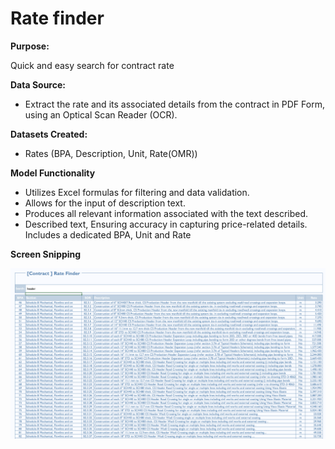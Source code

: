 # Rate finder


**Purpose:**

 Quick and easy search for contract rate

**Data Source:**

- Extract the rate and its associated details from the contract in PDF Form, using an Optical Scan Reader (OCR).

**Datasets Created:**

- Rates (BPA, Description, Unit, Rate(OMR))

**Model Functionality**

- Utilizes Excel formulas for filtering and data validation.
- Allows for the input of description text.
- Produces all relevant information associated with the text described.
- Described text, Ensuring accuracy in capturing price-related details. Includes a dedicated BPA, Unit and Rate


**Screen Snipping**

![Alt Text](/Image/Image_1.png)
